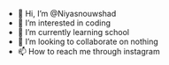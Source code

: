 - 👋 Hi, I’m @Niyasnouwshad
- 👀 I’m interested in coding
- 🌱 I’m currently learning school
- 💞️ I’m looking to collaborate on nothing
- 📫 How to reach me through instagram

<!---
Niyasnouwshad/Niyasnouwshad is a ✨ special ✨ repository because its `README.md` (this file) appears on your GitHub profile.
You can click the Preview link to take a look at your changes.
--->
